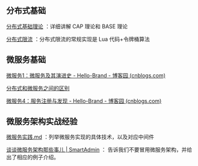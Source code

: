 ## 分布式基础

[分布式基础理论](分布式基础理论.md) ：详细讲解 CAP 理论和 BASE 理论

[分布式限流](分布式限流.md) ：分布式限流的常规实现是 Lua 代码+令牌桶算法



## 微服务基础

[微服务1：微服务及其演进史 - Hello-Brand - 博客园 (cnblogs.com)](https://www.cnblogs.com/wzh2010/p/14940280.html)

 [分布式和微服务之间的区别](分布式和微服务之间的区别.md) 

[微服务4：服务注册与发现 - Hello-Brand - 博客园 (cnblogs.com)](https://www.cnblogs.com/wzh2010/p/15527422.html)



## 微服务架构实战经验

 [微服务实践.md](微服务实践.md) ：列举微服务实现的具体技术，以及对应中间件

[谈谈微服务架构那些事儿 | SmartAdmin](https://smartadmin.vip/views/v3/base/JavaArchitecture.html#序) ： 告诉我们不要冒用微服务架构，并给出了相应的例子介绍。

